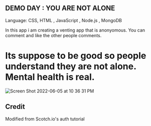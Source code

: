 ## DEMO DAY : YOU ARE NOT ALONE 



Language: CSS, HTML , JavaScript , Node.js , MongoDB


In this app i am creating a venting app that is anonyomous. You can comment and like the other people comments. 

# Its suppose to be good so people understand they are not alone. Mental health is real. 

![Screen Shot 2022-06-05 at 10 36 31 PM](https://user-images.githubusercontent.com/101997718/172085390-a3dabe55-cbe9-4ca5-9eb1-42a2a3a2f64e.png)


## Credit

Modified from Scotch.io's auth tutorial
